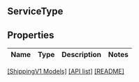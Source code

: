 ## ServiceType

## Properties

Name | Type | Description | Notes
------------ | ------------- | ------------- | -------------

[[ShippingV1 Models]](../) [[API list]](../../Api) [[README]](../../../README.md)

